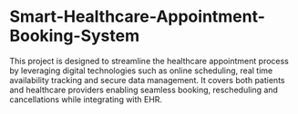 # Smart-Healthcare-Appointment-Booking-System
This project is designed to streamline the healthcare appointment process by leveraging digital technologies such as online scheduling, real time availability tracking and secure data management. It covers both patients and healthcare providers enabling seamless booking, rescheduling and cancellations while integrating with EHR. 
